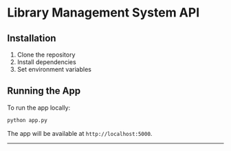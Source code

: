 # Library Management System API

## Installation

1. Clone the repository
2. Install dependencies
3. Set environment variables

## Running the App

To run the app locally:

```bash
python app.py
```

The app will be available at `http://localhost:5000`.

---

